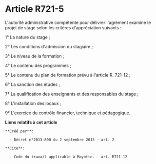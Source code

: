 # Article R721-5

L'autorité administrative compétente pour délivrer l'agrément examine le projet de stage selon les critères d'appréciation
suivants : 

1° La nature du stage ; 

2° Les conditions d'admission du stagiaire ; 

3° Le niveau de la formation ; 

4° Le contenu des programmes ; 

5° Le contenu du plan de formation prévu à l'article R. 721-12 ; 

6° La sanction des études ; 

7° La qualification des enseignants et des responsables du stage ; 

8° L'installation des locaux ; 

9° L'exercice du contrôle financier, technique et pédagogique.

**Liens relatifs à cet article**

	**Créé par**:

	  - Décret n°2013-800 du 2 septembre 2013 - art. 2

	**Cite**:

	  - Code du travail applicable à Mayotte. - art. R721-12
